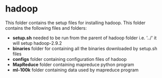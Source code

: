 # hadoop
This folder contains the setup files for installing hadoop.
This folder contains the following files and folders:
- **setup.sh** needed to be run from the parent of hadoop folder i.e. '../' it will setup hadoop-2.9.2
- **binaries** folder for containing all the binaries downloaded by setup.sh files
- **configs** folder containing configuration files of hadoop
- **MapReduce** folder containing mapreduce python program
- **ml-100k** folder containing data used by mapreduce program